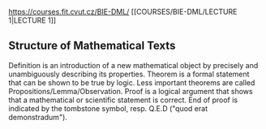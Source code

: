 
https://courses.fit.cvut.cz/BIE-DML/
[[COURSES/BIE-DML/LECTURE 1|LECTURE 1]]
## Structure of Mathematical Texts

Definition is an introduction of a new mathematical object by precisely and unambiguously describing its properties.
Theorem is a formal statement that can be shown to be true by logic. Less important theorems are called Propositions/Lemma/Observation.
Proof is a logical argument that shows that a mathematical or scientific statement is correct. End of proof is indicated by the tombstone symbol, resp. Q.E.D ("quod erat demonstradum").

